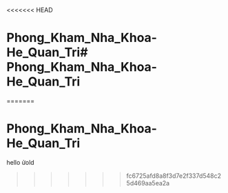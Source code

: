 <<<<<<< HEAD
# Phong_Kham_Nha_Khoa-He_Quan_Tri# Phong_Kham_Nha_Khoa-He_Quan_Tri
=======


# Phong_Kham_Nha_Khoa-He_Quan_Tri
hello ửold
>>>>>>> fc6725afd8a8f3d7e2f337d548c25d469aa5ea2a
